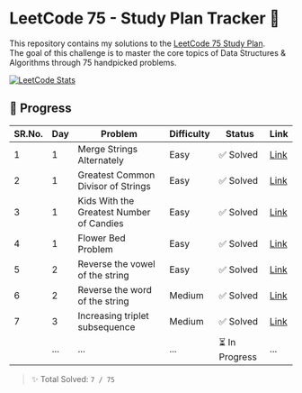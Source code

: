 # LeetCode 75 - Study Plan Tracker 🚀

This repository contains my solutions to the [LeetCode 75 Study Plan](https://leetcode.com/studyplan/leetcode-75/).  
The goal of this challenge is to master the core topics of Data Structures & Algorithms through 75 handpicked problems.

[![LeetCode Stats](https://leetcard.jacoblin.cool/kush_patel12?theme=dark&font=baloo&ext=contest)](https://leetcode.com/kush_patel12/)

## 🔢 Progress

| SR.No. | Day | Problem | Difficulty | Status | Link |
|-----|-----|---------|------------|--------|------|
| 1   | 1   | Merge Strings Alternately | Easy | ✅ Solved | [Link](https://leetcode.com/problems/merge-strings-alternately/) |
| 2   | 1   | 	Greatest Common Divisor of Strings | Easy | ✅ Solved | [Link]( https://leetcode.com/problems/greatest-common-divisor-of-strings/) |
| 3   | 1   | Kids With the Greatest Number of Candies | Easy | ✅ Solved | [Link]( https://leetcode.com/problems/kids-with-the-greatest-number-of-candies/) |
| 4   | 1   | Flower Bed Problem | Easy | ✅ Solved | [Link](https://leetcode.com/problems/can-place-flowers/) |
| 5   | 2   | Reverse the vowel of the string | Easy | ✅ Solved | [Link](https://leetcode.com/problems/reverse-vowels-of-a-string) |
| 6   | 2   | Reverse the word of the string | Medium | ✅ Solved | [Link](https://leetcode.com/problems/reverse-words-in-a-string/) |
| 7   | 3   | Increasing triplet subsequence | Medium | ✅ Solved | [Link](https://leetcode.com/problems/increasing-triplet-subsequence/) |
|     | ... | ... | ... | ⏳ In Progress | ... |

> ✨ Total Solved: `7 / 75`
